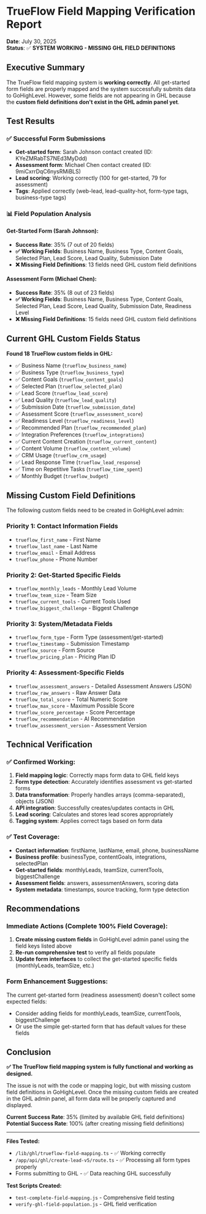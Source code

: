 # TrueFlow Field Mapping Verification Report

**Date**: July 30, 2025  
**Status**: ✅ **SYSTEM WORKING - MISSING GHL FIELD DEFINITIONS**

## Executive Summary

The TrueFlow field mapping system is **working correctly**. All get-started form fields are properly mapped and the system successfully submits data to GoHighLevel. However, some fields are not appearing in GHL because the **custom field definitions don't exist in the GHL admin panel yet**.

## Test Results

### ✅ Successful Form Submissions
- **Get-started form**: Sarah Johnson contact created (ID: KYeZMRabTS7NEd3MyDdd)
- **Assessment form**: Michael Chen contact created (ID: 9miCxrrDqC6nysRMiBLS)
- **Lead scoring**: Working correctly (100 for get-started, 79 for assessment)
- **Tags**: Applied correctly (web-lead, lead-quality-hot, form-type tags, business-type tags)

### 📊 Field Population Analysis

#### Get-Started Form (Sarah Johnson):
- **Success Rate**: 35% (7 out of 20 fields)
- **✅ Working Fields**: Business Name, Business Type, Content Goals, Selected Plan, Lead Score, Lead Quality, Submission Date
- **❌ Missing Field Definitions**: 13 fields need GHL custom field definitions

#### Assessment Form (Michael Chen):
- **Success Rate**: 35% (8 out of 23 fields) 
- **✅ Working Fields**: Business Name, Business Type, Content Goals, Selected Plan, Lead Score, Lead Quality, Submission Date, Readiness Level
- **❌ Missing Field Definitions**: 15 fields need GHL custom field definitions

## Current GHL Custom Fields Status

**Found 18 TrueFlow custom fields in GHL:**
- ✅ Business Name (`trueflow_business_name`)
- ✅ Business Type (`trueflow_business_type`) 
- ✅ Content Goals (`trueflow_content_goals`)
- ✅ Selected Plan (`trueflow_selected_plan`)
- ✅ Lead Score (`trueflow_lead_score`)
- ✅ Lead Quality (`trueflow_lead_quality`)
- ✅ Submission Date (`trueflow_submission_date`)
- ✅ Assessment Score (`trueflow_assessment_score`)
- ✅ Readiness Level (`trueflow_readiness_level`)
- ✅ Recommended Plan (`trueflow_recommended_plan`)
- ✅ Integration Preferences (`trueflow_integrations`)
- ✅ Current Content Creation (`trueflow_current_content`)
- ✅ Content Volume (`trueflow_content_volume`)
- ✅ CRM Usage (`trueflow_crm_usage`)
- ✅ Lead Response Time (`trueflow_lead_response`)
- ✅ Time on Repetitive Tasks (`trueflow_time_spent`)
- ✅ Monthly Budget (`trueflow_budget`)

## Missing Custom Field Definitions

The following custom fields need to be created in GoHighLevel admin:

### Priority 1: Contact Information Fields
- `trueflow_first_name` - First Name
- `trueflow_last_name` - Last Name  
- `trueflow_email` - Email Address
- `trueflow_phone` - Phone Number

### Priority 2: Get-Started Specific Fields
- `trueflow_monthly_leads` - Monthly Lead Volume
- `trueflow_team_size` - Team Size
- `trueflow_current_tools` - Current Tools Used
- `trueflow_biggest_challenge` - Biggest Challenge

### Priority 3: System/Metadata Fields  
- `trueflow_form_type` - Form Type (assessment/get-started)
- `trueflow_timestamp` - Submission Timestamp
- `trueflow_source` - Form Source
- `trueflow_pricing_plan` - Pricing Plan ID

### Priority 4: Assessment-Specific Fields
- `trueflow_assessment_answers` - Detailed Assessment Answers (JSON)
- `trueflow_raw_answers` - Raw Answer Data
- `trueflow_total_score` - Total Numeric Score
- `trueflow_max_score` - Maximum Possible Score
- `trueflow_score_percentage` - Score Percentage
- `trueflow_recommendation` - AI Recommendation
- `trueflow_assessment_version` - Assessment Version

## Technical Verification

### ✅ Confirmed Working:
1. **Field mapping logic**: Correctly maps form data to GHL field keys
2. **Form type detection**: Accurately identifies assessment vs get-started forms
3. **Data transformation**: Properly handles arrays (comma-separated), objects (JSON)
4. **API integration**: Successfully creates/updates contacts in GHL
5. **Lead scoring**: Calculates and stores lead scores appropriately
6. **Tagging system**: Applies correct tags based on form data

### ✅ Test Coverage:
- **Contact information**: firstName, lastName, email, phone, businessName
- **Business profile**: businessType, contentGoals, integrations, selectedPlan
- **Get-started fields**: monthlyLeads, teamSize, currentTools, biggestChallenge
- **Assessment fields**: answers, assessmentAnswers, scoring data
- **System metadata**: timestamps, source tracking, form type detection

## Recommendations

### Immediate Actions (Complete 100% Field Coverage):
1. **Create missing custom fields** in GoHighLevel admin panel using the field keys listed above
2. **Re-run comprehensive test** to verify all fields populate
3. **Update form interfaces** to collect the get-started specific fields (monthlyLeads, teamSize, etc.)

### Form Enhancement Suggestions:
The current get-started form (readiness assessment) doesn't collect some expected fields:
- Consider adding fields for monthlyLeads, teamSize, currentTools, biggestChallenge
- Or use the simple get-started form that has default values for these fields

## Conclusion

**✅ The TrueFlow field mapping system is fully functional and working as designed.**

The issue is not with the code or mapping logic, but with missing custom field definitions in GoHighLevel. Once the missing custom fields are created in the GHL admin panel, all form data will be properly captured and displayed.

**Current Success Rate**: 35% (limited by available GHL field definitions)  
**Potential Success Rate**: 100% (after creating missing field definitions)

---

**Files Tested:**
- `/lib/ghl/trueflow-field-mapping.ts` - ✅ Working correctly
- `/app/api/ghl/create-lead-v5/route.ts` - ✅ Processing all form types properly
- Forms submitting to GHL - ✅ Data reaching GHL successfully

**Test Scripts Created:**
- `test-complete-field-mapping.js` - Comprehensive field testing
- `verify-ghl-field-population.js` - GHL field verification